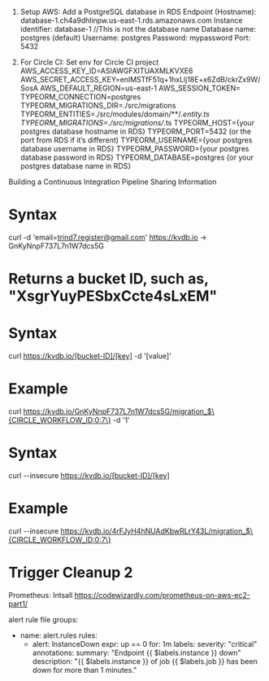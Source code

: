 1. Setup AWS: Add a PostgreSQL database in RDS
Endpoint (Hostname): database-1.ch4a9dhlinpw.us-east-1.rds.amazonaws.com 
Instance identifier: database-1 //This is not the database name
Database name: postgres (default)
Username: postgres
Password: mypassword
Port: 5432

1. For Circle CI: Set env for Circle CI project
AWS_ACCESS_KEY_ID=ASIAWGFXITUAXMLKVXE6
AWS_SECRET_ACCESS_KEY=enlMSTfF51q+1hxLlj18E+x6ZdB/ckrZx9W/SosA
AWS_DEFAULT_REGION=us-east-1
AWS_SESSION_TOKEN=
TYPEORM_CONNECTION=postgres
TYPEORM_MIGRATIONS_DIR=./src/migrations
TYPEORM_ENTITIES=./src/modules/domain/**/*.entity.ts
TYPEORM_MIGRATIONS=./src/migrations/*.ts
TYPEORM_HOST={your postgres database hostname in RDS}
TYPEORM_PORT=5432 (or the port from RDS if it’s different)
TYPEORM_USERNAME={your postgres database username in RDS}
TYPEORM_PASSWORD={your postgres database password in RDS}
TYPEORM_DATABASE=postgres {or your postgres database name in RDS}

Building a Continuous Integration Pipeline
Sharing Information
# Syntax
curl -d 'email=trind7.register@gmail.com' https://kvdb.io -> GnKyNnpF737L7n1W7dcs5G 
# Returns a bucket ID, such as, "XsgrYuyPESbxCcte4sLxEM"

# Syntax
curl https://kvdb.io/[bucket-ID]/[key]  -d '[value]'
# Example
curl https://kvdb.io/GnKyNnpF737L7n1W7dcs5G/migration_$\{CIRCLE_WORKFLOW_ID:0:7\}  -d '1'

# Syntax
curl --insecure  https://kvdb.io/[bucket-ID]/[key]
# Example
curl --insecure  https://kvdb.io/4rFJyH4hNUAdKbwRLrY43L/migration_$\{CIRCLE_WORKFLOW_ID:0:7\}
# Trigger Cleanup 2

Prometheus: Intsall 
https://codewizardly.com/prometheus-on-aws-ec2-part1/

alert rule file
groups:
- name: alert.rules
  rules:
  - alert: InstanceDown
    expr: up == 0
    for: 1m
    labels:
      severity: "critical"
    annotations:
      summary: "Endpoint {{ $labels.instance }} down"
      description: "{{ $labels.instance }} of job {{ $labels.job }} has been down for more than 1 minutes."